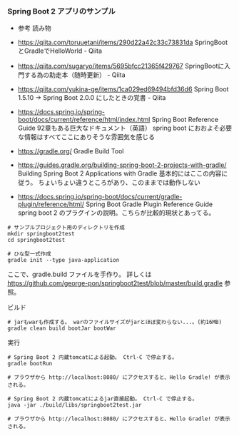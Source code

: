 
### Spring Boot 2 アプリのサンプル

* 参考 読み物
* https://qiita.com/toruuetani/items/290d22a42c33c73831da SpringBootとGradleでHelloWorld - Qiita
* https://qiita.com/sugaryo/items/5695bfcc21365f429767 SpringBootに入門する為の助走本（随時更新） - Qiita
* https://qiita.com/yukina-ge/items/1ca029ed69494bfd36d6 Spring Boot 1.5.10 → Spring Boot 2.0.0 にしたときの覚書 - Qiita
* https://docs.spring.io/spring-boot/docs/current/reference/html/index.html Spring Boot Reference Guide
    92章もある巨大なドキュメント（英語） spring boot におおよそ必要な情報はすべてここにありそうな雰囲気を感じる

* https://gradle.org/ Gradle Build Tool
* https://guides.gradle.org/building-spring-boot-2-projects-with-gradle/ Building Spring Boot 2 Applications with Gradle
    基本的にはここの内容に従う。
    ちょいちょい違うところがあり、このままでは動作しない
* https://docs.spring.io/spring-boot/docs/current/gradle-plugin/reference/html/ Spring Boot Gradle Plugin Reference Guide
    spring boot 2 のプラグインの説明。こちらが比較的現状とあってる。

```
# サンプルプロジェクト用のディレクトリを作成
mkdir springboot2test
cd springboot2test

# ひな型一式作成
gradle init --type java-application
```

ここで、gradle.build ファイルを手作り。
詳しくは  https://github.com/george-pon/springboot2test/blob/master/build.gradle  参照。

ビルド

```
# jarもwarも作成する。 warのファイルサイズがjarとほぼ変わらない...。(約16MB)
gradle clean build bootJar bootWar
```

実行

```
# Spring Boot 2 内蔵tomcatによる起動。 Ctrl-C で停止する。
gradle bootRun

# ブラウザから http://localhost:8080/ にアクセスすると、Hello Gradle! が表示される。

# Spring Boot 2 内蔵tomcatによるjar直接起動。 Ctrl-C で停止する。
java -jar ./build/libs/springboot2test.jar

# ブラウザから http://localhost:8080/ にアクセスすると、Hello Gradle! が表示される。
```
